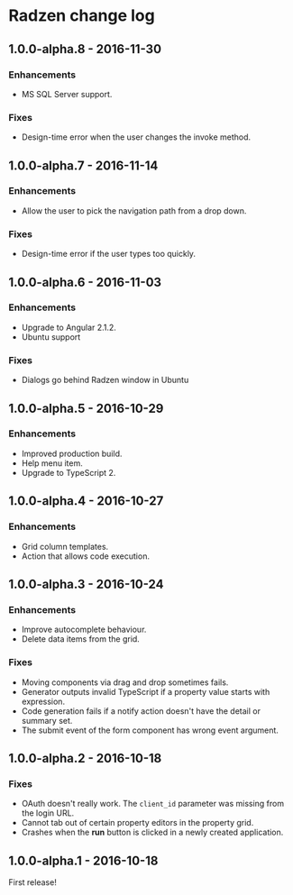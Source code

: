 # Radzen change log

## 1.0.0-alpha.8 - 2016-11-30

### Enhancements
- MS SQL Server support.
### Fixes
- Design-time error when the user changes the invoke method.

## 1.0.0-alpha.7 - 2016-11-14

### Enhancements
- Allow the user to pick the navigation path from a drop down.

### Fixes
- Design-time error if the user types too quickly.

## 1.0.0-alpha.6 - 2016-11-03

### Enhancements
- Upgrade to Angular 2.1.2.
- Ubuntu support

### Fixes
- Dialogs go behind Radzen window in Ubuntu

## 1.0.0-alpha.5 - 2016-10-29

### Enhancements
- Improved production build.
- Help menu item.
- Upgrade to TypeScript 2.

## 1.0.0-alpha.4 - 2016-10-27

### Enhancements
- Grid column templates.
- Action that allows code execution.

## 1.0.0-alpha.3 - 2016-10-24

### Enhancements
- Improve autocomplete behaviour.
- Delete data items from the grid.

### Fixes
- Moving components via drag and drop sometimes fails.
- Generator outputs invalid TypeScript if a property value starts with expression.
- Code generation fails if a notify action doesn't have the detail or summary set.
- The submit event of the form component has wrong event argument.

## 1.0.0-alpha.2 - 2016-10-18

### Fixes
- OAuth doesn't really work. The `client_id` parameter was missing from the login URL.
- Cannot tab out of certain property editors in the property grid.
- Crashes when the **run** button is clicked in a newly created application.

## 1.0.0-alpha.1 - 2016-10-18

First release!
